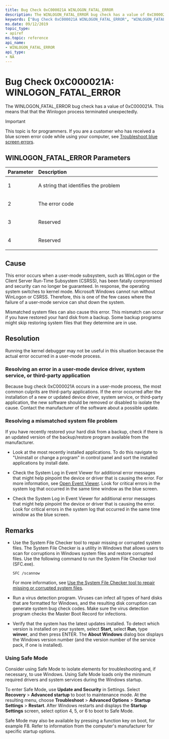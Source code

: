 ```yaml
---
title: Bug Check 0xC000021A WINLOGON_FATAL_ERROR
description: The WINLOGON_FATAL_ERROR bug check has a value of 0xC000021A. This means that the Winlogon process terminated unexpectedly.
keywords: ["Bug Check 0xC000021A WINLOGON_FATAL_ERROR", "WINLOGON_FATAL_ERROR"]
ms.date: 09/12/2019
topic_type:
- apiref
ms.topic: reference
api_name:
- WINLOGON_FATAL_ERROR
api_type:
- NA
---
```


# Bug Check 0xC000021A: WINLOGON\_FATAL\_ERROR

The WINLOGON\_FATAL\_ERROR bug check has a value of 0xC000021A. This means that that the Winlogon process terminated unexpectedly.

> [!IMPORTANT]
> This topic is for programmers. If you are a customer who has received a blue screen error code while using your computer, see [Troubleshoot blue screen errors](https://www.windows.com/stopcode).

## WINLOGON\_FATAL\_ERROR Parameters

<table>
<colgroup>
<col width="20%" />
<col width="80%" />
</colgroup>
<thead>
<tr class="header">
<th align="left">Parameter</th>
<th align="left">Description</th>
</tr>
</thead>
<tbody>
<tr class="odd">
<td align="left"><p>1</p></td>
<td align="left"><p>A string that identifies the problem</p></td>
</tr>
<tr class="even">
<td align="left"><p>2</p></td>
<td align="left"><p>The error code</p></td>
</tr>
<tr class="odd">
<td align="left"><p>3</p></td>
<td align="left"><p>Reserved</p></td>
</tr>
<tr class="even">
<td align="left"><p>4</p></td>
<td align="left"><p>Reserved</p></td>
</tr>
</tbody>
</table>

## Cause

This error occurs when a user-mode subsystem, such as WinLogon or the Client Server Run-Time Subsystem (CSRSS), has been fatally compromised and security can no longer be guaranteed. In response, the operating system switches to kernel mode. Microsoft Windows cannot run without WinLogon or CSRSS. Therefore, this is one of the few cases where the failure of a user-mode service can shut down the system.

Mismatched system files can also cause this error. This mismatch can occur if you have restored your hard disk from a backup. Some backup programs might skip restoring system files that they determine are in use.

## Resolution

Running the kernel debugger may not be useful in this situation because the actual error occurred in a user-mode process.

### Resolving an error in a user-mode device driver, system service, or third-party application

Because bug check 0xC000021A occurs in a user-mode process, the most common culprits are third-party applications. If the error occurred after the installation of a new or updated device driver, system service, or third-party application, the new software should be removed or disabled to isolate the cause. Contact the manufacturer of the software about a possible update.

### Resolving a mismatched system file problem

If you have recently restored your hard disk from a backup, check if there is an updated version of the backup/restore program available from the manufacturer.

- Look at the most recently installed applications. To do this navigate to "Uninstall or change a program" in control panel and sort the installed applications by install date.

- Check the System Log in Event Viewer for additional error messages that might help pinpoint the device or driver that is causing the error. For more information, see [Open Event Viewer](https://support.microsoft.com/hub/4338813/windows-help#1TC=windows-7). Look for critical errors in the system log that occurred in the same time window as the blue screen.

-   Check the System Log in Event Viewer for additional error messages that might help pinpoint the device or driver that is causing the error. Look for critical errors in the system log that occurred in the same time window as the blue screen.

## Remarks

- Use the System File Checker tool to repair missing or corrupted system files. The System File Checker is a utility in Windows that allows users to scan for corruptions in Windows system files and restore corrupted files. Use the following command to run the System File Checker tool (SFC.exe).

    ```console
    SFC /scannow
    ```

    For more information, see [Use the System File Checker tool to repair missing or corrupted system files](https://support.microsoft.com/help/929833/use-the-system-file-checker-tool-to-repair-missing-or-corrupted-system).

-   Run a virus detection program. Viruses can infect all types of hard disks that are formatted for Windows, and the resulting disk corruption can generate system bug check codes. Make sure the virus detection program checks the Master Boot Record for infections.

-   Verify that the system has the latest updates installed. To detect which version is installed on your system, select **Start**, select **Run**, type **winver**, and then press ENTER. The **About Windows** dialog box displays the Windows version number (and the version number of the service pack, if one is installed).

### Using Safe Mode

Consider using Safe Mode to isolate elements for troubleshooting and, if necessary, to use Windows. Using Safe Mode loads only the minimum required drivers and system services during the Windows startup.

To enter Safe Mode, use **Update and Security** in Settings. Select **Recovery**&nbsp;&gt; **Advanced startup** to boot to maintenance mode. At the resulting menu, choose **Troubleshoot**&nbsp;&gt; **Advanced Options**&nbsp;&gt; **Startup Settings**&nbsp;&gt; **Restart**. After Windows restarts and displays the **Startup Settings** screen, select option 4, 5, or 6 to boot to Safe Mode.

Safe Mode may also be available by pressing a function key on boot, for example F8. Refer to information from the computer's manufacturer for specific startup options.
